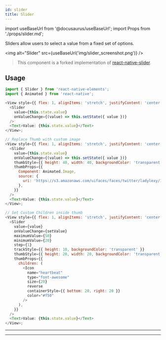 ```yaml
---
id: slider
title: Slider
---
```


import useBaseUrl from '@docusaurus/useBaseUrl';
import Props from './props/slider.md';

Sliders allow users to select a value from a fixed set of options.

<img alt="Slider" src={useBaseUrl('img/slider_screenshot.png')} />

> This component is a forked implementation of
> [react-native-slider](https://github.com/jeanregisser/react-native-slider).

## Usage

```js
import { Slider } from 'react-native-elements';
import { Animated } from 'react-native';

<View style={{ flex: 1, alignItems: 'stretch', justifyContent: 'center' }}>
  <Slider
    value={this.state.value}
    onValueChange={(value) => this.setState({ value })}
  />
  <Text>Value: {this.state.value}</Text>
</View>;

// Replace Thumb with custom image
<View style={{ flex: 1, alignItems: 'stretch', justifyContent: 'center' }}>
  <Slider
    value={this.state.value}
    onValueChange={(value) => this.setState({ value })}
    thumbStyle={{ height: 40, width: 40, backgroundColor: 'transparent' }}
    thumbProps={{
      Component: Animated.Image,
      source: {
        uri: 'https://s3.amazonaws.com/uifaces/faces/twitter/ladylexy/128.jpg',
      },
    }}
  />
  <Text>Value: {this.state.value}</Text>
</View>;

// Set Custom Children inside thumb
<View style={{ flex: 1, alignItems: 'stretch', justifyContent: 'center' }}>
  <Slider
    value={value}
    onValueChange={setValue}
    maximumValue={50}
    minimumValue={20}
    step={1}
    trackStyle={{ height: 10, backgroundColor: 'transparent' }}
    thumbStyle={{ height: 20, width: 20, backgroundColor: 'transparent' }}
    thumbProps={{
      children: (
        <Icon
          name="heartbeat"
          type="font-awesome"
          size={20}
          reverse
          containerStyle={{ bottom: 20, right: 20 }}
          color="#f50"
        />
      ),
    }}
  />
  <Text>Value: {this.state.value}</Text>
</View>;
```

---

<Props />

---
